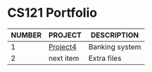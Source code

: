 # CS121 Portfolio

| NUMBER | PROJECT | DESCRIPTION |
|--------|---------|-------------|
|   1    |[Project4](https://github.com/Hosman2/CS121Portfolio/tree/master) |Banking system|
|   2    |     next item   |    Extra files| 

